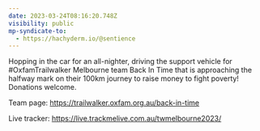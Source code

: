 ```yaml
---
date: 2023-03-24T08:16:20.748Z
visibility: public
mp-syndicate-to:
  - https://hachyderm.io/@sentience
---
```

Hopping in the car for an all-nighter, driving the support vehicle for #OxfamTrailwalker Melbourne team Back In Time that is approaching the halfway mark on their 100km journey to raise money to fight poverty! Donations welcome.

Team page: https://trailwalker.oxfam.org.au/back-in-time

Live tracker: https://live.trackmelive.com.au/twmelbourne2023/
